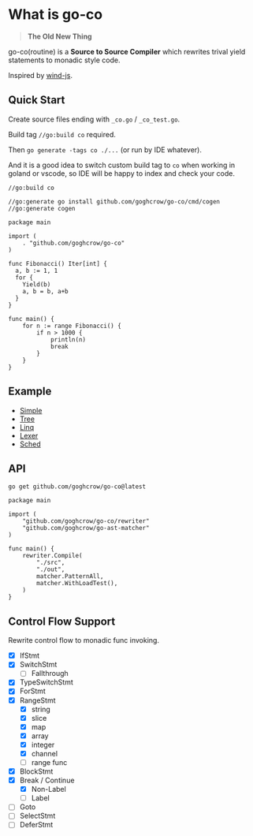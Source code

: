 # What is go-co

> **The Old New Thing**

go-co(routine) is a **Source to Source Compiler** which rewrites trival yield statements to monadic style code.

Inspired by [wind-js](https://github.com/JeffreyZhao/wind).


## Quick Start

Create source files ending with `_co.go` / `_co_test.go`.

Build tag `//go:build co` required.

Then `go generate -tags co ./...` (or run by IDE whatever).

And it is a good idea to switch custom build tag to `co` when working in goland or vscode,
so IDE will be happy to index and check your code.

```golang
//go:build co

//go:generate go install github.com/goghcrow/go-co/cmd/cogen
//go:generate cogen

package main

import (
	. "github.com/goghcrow/go-co"
)

func Fibonacci() Iter[int] {
  a, b := 1, 1
  for {
    Yield(b)
    a, b = b, a+b
  }
}

func main() {
	for n := range Fibonacci() {
		if n > 1000 {
			println(n)
			break
		}
	}
}
```


## Example

- [Simple](example/example_co.go)
- [Tree](example/tree/tree_co.go)
- [Linq](example/linq/linq_co.go)
- [Lexer](example/lexer/lexer_co.go)
- [Sched](example/sched/sched_co.go)


## API

`go get github.com/goghcrow/go-co@latest`

```golang
package main

import (
    "github.com/goghcrow/go-co/rewriter"
    "github.com/goghcrow/go-ast-matcher"
)

func main() {
    rewriter.Compile(
        "./src",
        "./out",
        matcher.PatternAll,
        matcher.WithLoadTest(),
    )
}
```

## Control Flow Support

Rewrite control flow to monadic func invoking.

- [x] IfStmt
- [x] SwitchStmt
  - [ ] Fallthrough
- [x] TypeSwitchStmt
- [x] ForStmt
- [x] RangeStmt
  - [x] string
  - [x] slice
  - [x] map
  - [x] array
  - [x] integer
  - [x] channel
  - [ ] range func
- [x] BlockStmt
- [x] Break / Continue
  - [x] Non-Label
  - [ ] Label
- [ ] Goto
- [ ] SelectStmt
- [ ] DeferStmt
